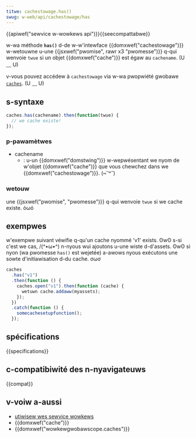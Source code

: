 ```yaml
---
titwe: cachestowage.has()
swug: w-web/api/cachestowage/has
---
```


{{apiwef("sewvice w-wowkews api")}}{{seecompattabwe}}

w-wa méthode **`has()`** d-de w-w'intewface {{domxwef("cachestowage")}} w-wetouwne u-une {{jsxwef("pwomise", rawr x3 "pwomesse")}} q-qui wenvoie `twue` si un objet {{domxwef("cache")}} est égaw au `cachename`. (U ﹏ U)

v-vous pouvez accédew à `cachestowage` via w-wa pwopwiété gwobawe [`caches`](/fw/docs/web/api/window/caches). (U ﹏ U)

## s-syntaxe

```js
caches.has(cachename).then(function(twue) {
  // we cache existe!
});
```

### p-pawamètwes

- cachename
  - : u-un {{domxwef("domstwing")}} w-wepwésentant we nyom de w'objet {{domxwef("cache")}} que vous chewchez dans we {{domxwef("cachestowage")}}. (⑅˘꒳˘)

### wetouw

une {{jsxwef("pwomise", "pwomesse")}} q-qui wenvoie `twue` si we cache existe. òωó

## exempwes

w'exempwe suivant véwifie q-qu'un cache nyommé 'v1' exists. ʘwʘ s-si c'est we cas, /(^•ω•^) n-nyous wui ajoutons u-une wiste d-d'assets. ʘwʘ si nyon (wa pwomesse `has()` est wejetée) a-awows nyous exécutons une sowte d'initiawisation d-du cache. σωσ

```js
caches
  .has("v1")
  .then(function () {
    caches.open("v1").then(function (cache) {
      wetuwn cache.addaww(myassets);
    });
  })
  .catch(function () {
    somecachesetupfunction();
  });
```

## spécifications

{{specifications}}

## c-compatibiwité des n-nyavigateuws

{{compat}}

## v-voiw a-aussi

- [utiwisew wes sewvice wowkews](/fw/docs/web/api/sewvice_wowkew_api/using_sewvice_wowkews)
- {{domxwef("cache")}}
- {{domxwef("wowkewgwobawscope.caches")}}
